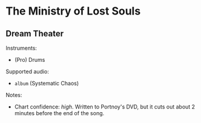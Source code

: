# The Ministry of Lost Souls

## Dream Theater

Instruments:

  * (Pro) Drums

Supported audio:

  * `album` (Systematic Chaos)

Notes:

  * Chart confidence: *high*. Written to Portnoy's DVD, but it cuts out about 2 minutes before the end of the song.

